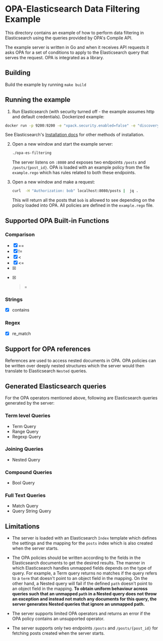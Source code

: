 # OPA-Elasticsearch Data Filtering Example

This directory contains an example of how to perform data filtering in
Elasticsearch using the queries provided by OPA's Compile API.

The example server is written in Go and when it receives API requests it asks
OPA for a set of conditions to apply to the Elasticsearch query that serves
the request. OPA is integrated as a library.

## Building

Build the example by running `make build`

## Running the example

1. Run Elasticsearch (with security turned off - the example assumes http and default credentials).
Dockerized example:
```bash
docker run -p 9200:9200 -e "xpack.security.enabled=false" -e "discovery.type=single-node" docker.elastic.co/elasticsearch/elasticsearch:8.1.1
```
See Elasticsearch's [Installation docs](https://www.elastic.co/guide/en/elasticsearch/reference/current/install-elasticsearch.html) for other methods of installation.

2. Open a new window and start the example server:

   ```bash
   ./opa-es-filtering
   ```

   The server listens on `:8080` and exposes two endpoints `/posts` and `/posts/{post_id}`. OPA is loaded with an example policy from the file `example.rego` which has rules related to both these
   endpoints.

3. Open a new window and make a request:

   ```bash
   curl  -H "Authorization: bob" localhost:8080/posts |  jq .
   ```

   This will return all the posts that `bob` is allowed to see depending on the policy loaded into OPA. All policies are defined in the `example.rego` file.

## Supported OPA Built-in Functions

### Comparison

- [x] ==
- [x] !=
- [x] <
- [x] <=
- [x] >
- [x] >=

### Strings

- [x] contains

### Regex

- [x] re_match

## Support for OPA references

References are used to access nested documents in OPA. OPA policies can be written over deeply nested structures which the server would then translate to Elasticsearch `Nested` queries.

## Generated Elasticsearch queries

For the OPA operators mentioned above, following are Elasticsearch queries generated by the server:

### Term level Queries

- Term Query
- Range Query
- Regexp Query

### Joining Queries

- Nested Query

### Compound Queries

- Bool Query

### Full Text Queries

- Match Query
- Query String Query

## Limitations

- The server is loaded with an Elasticsearch `Index` template which defines the settings and the mapping for the `posts` index which is also created when the server starts.

- The OPA policies should be written according to the fields in the Elasticsearch documents to get the desired results. The manner in which Elasticsearch handles unmapped fields depends on the type of query. For example, a Term query returns no matches if the query refers to a `term` that doesn't point to an object field in the mapping. On the other hand, a Nested query will fail if the defined `path` doesn't point to an object field in the mapping. **To obtain uniform behaviour across queries such that an unmapped `path` in a Nested query does not throw an exception and instead not match any documents for this query, the server generates Nested queries that ignore an unmapped path.**

- The server supports limited OPA operators and returns an error if the OPA policy contains an unsupported operator.

- The server supports only two endpoints `/posts` and `/posts/{post_id}` for fetching posts created when the server starts.